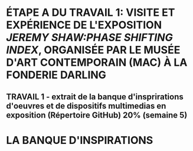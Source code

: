 # ÉTAPE A DU TRAVAIL 1: VISITE ET EXPÉRIENCE DE L'EXPOSITION *JEREMY SHAW:PHASE SHIFTING INDEX*, ORGANISÉE PAR LE MUSÉE D'ART CONTEMPORAIN (MAC) À LA FONDERIE DARLING

## TRAVAIL 1 - extrait de la banque d'insprirations d'oeuvres et de dispositifs multimedias en exposition (Répertoire GitHub) 20% (semaine 5)

# LA BANQUE D'INSPIRATIONS

